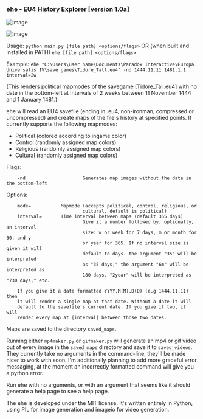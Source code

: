 ### ehe - EU4 History Explorer [version 1.0a]

![image](https://github.com/jontiben/eu4-history-explorer/assets/25780026/4e65acc9-790a-4a62-8ccb-9cb50c49caa1)

![image](https://github.com/jontiben/eu4-history-explorer/assets/25780026/90b6f448-aa12-441d-bb72-b9e59a3cab90)

Usage:    `python main.py [file path] <options/flags>` OR (when built and installed in PATH) `ehe [file path] <options/flags>`

Example: `ehe "C:\Users\user name\Documents\Paradox Interactive\Europa Universalis IV\save games\Tidore_Tall.eu4" -nd 1444.11.11 1481.1.1 interval=2w`

(This renders political mapmodes of the savegame [Tidore_Tall.eu4] with no date in the bottom-left at intervals of 2 weeks between 11 November 1444 and 1 January 1481.)

ehe will read an EU4 savefile (ending in .eu4, non-ironman, compressed or uncompressed) and create maps of the file's history at specified points.
It currently supports the following mapmodes:
- Political (colored according to ingame color)
- Control (randomly assigned map colors)
- Religious (randomly assigned map colors)
- Cultural (randomly assigned map colors)

Flags:

        -nd                     Generates map images without the date in the bottom-left

Options:

        mode=           Mapmode (accepts political, control, religious, or
                                cultural, default is political)
        interval=       Time interval between maps (default 365 days)
                                Give it a number followed by, optionally, an interval
                                size: w or week for 7 days, m or month for 30, and y
                                or year for 365. If no interval size is given it will
                                default to days. the argument "35" will be interpreted
                                as "35 days," the argument "6m" will be interpreted as
                                180 days, "2year" will be interpreted as "730 days," etc.

        If you give it a date formatted YYYY.M(M).D(D) (e.g 1444.11.11) then
        it will render a single map at that date. Without a date it will
        default to the savefile's current date. If you give it two, it will
        render every map at [interval] between those two dates.

Maps are saved to the directory `saved_maps`.

Running either `mp4maker.py` or `gifmaker.py` will generate an mp4 or gif video out of every image in the `saved_maps` directory and save it to `saved_videos`. They currently take no arguments in the command-line, they'll be made nicer to work with soon. I'm additionally planning to add more graceful error messaging, at the moment an incorrectly formatted command will give you a python error.

Run ehe with no arguments, or with an argument that seems like it should generate a help page to see a help page.

The ehe is developed under the MIT license. It's written entirely in Python, using PIL for image generation and imageio for video generation.
